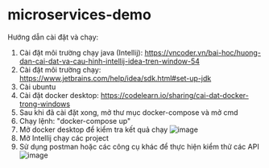 # microservices-demo
Hướng dẫn cài đặt và chạy:
1. Cài đặt môi trường chạy java (Intellij): https://vncoder.vn/bai-hoc/huong-dan-cai-dat-va-cau-hinh-intellij-idea-tren-window-54
2. Cài đặt môi trường chạy: https://www.jetbrains.com/help/idea/sdk.html#set-up-jdk
3. Cài ubuntu
4. Cài đặt docker desktop: https://codelearn.io/sharing/cai-dat-docker-trong-windows
5. Sau khi đã cài đặt xong, mở thư mục docker-compose và mở cmd
6. Chạy lệnh: "docker-compose up"
7. Mở docker desktop để kiểm tra kết quả chạy
   ![image](https://github.com/Haunguyen42193/microservices-demo/assets/92702518/bfc91b77-6e55-4cf1-9dbf-7106f65392a0)
8. Mở Intellij chạy các project
9. Sử dụng postman hoặc các công cụ khác để thực hiện kiểm thử các API
   ![image](https://github.com/Haunguyen42193/microservices-demo/assets/92702518/1e750b16-f577-4069-9b3d-f404eb703900)
